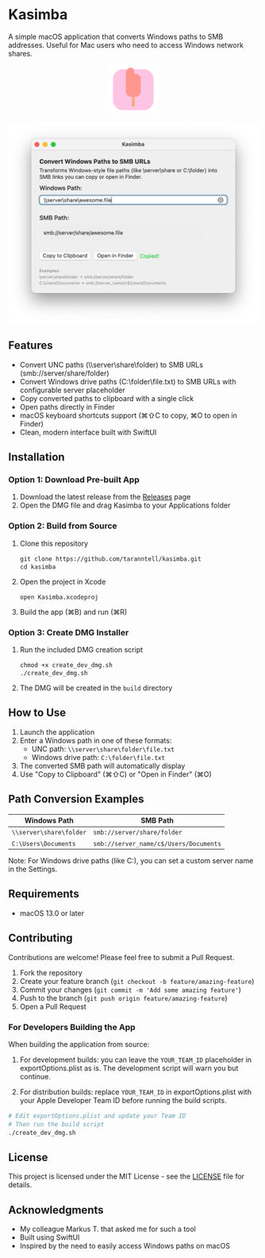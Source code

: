 # Kasimba

A simple macOS application that converts Windows paths to SMB addresses. Useful for Mac users who need to access Windows network shares.

<p align="center">
  <img width="20%" src="/images/kasimba_icon.png" alt="Kasimba Icon" />
</p>

![Kasimba Path Conversion](images/kasimba_gui.png)

## Features

- Convert UNC paths (\\\\server\\share\\folder) to SMB URLs (smb://server/share/folder)
- Convert Windows drive paths (C:\\folder\\file.txt) to SMB URLs with configurable server placeholder
- Copy converted paths to clipboard with a single click
- Open paths directly in Finder
- macOS keyboard shortcuts support (⌘⇧C to copy, ⌘O to open in Finder)
- Clean, modern interface built with SwiftUI

## Installation

### Option 1: Download Pre-built App
1. Download the latest release from the [Releases](https://github.com/taranntell/kasimba/releases) page
2. Open the DMG file and drag Kasimba to your Applications folder

### Option 2: Build from Source
1. Clone this repository
   ```
   git clone https://github.com/taranntell/kasimba.git 
   cd kasimba
   ```
2. Open the project in Xcode
   ```
   open Kasimba.xcodeproj
   ```
3. Build the app (⌘B) and run (⌘R)

### Option 3: Create DMG Installer
1. Run the included DMG creation script
   ```
   chmod +x create_dev_dmg.sh
   ./create_dev_dmg.sh
   ```
2. The DMG will be created in the `build` directory

## How to Use

1. Launch the application
2. Enter a Windows path in one of these formats:
   - UNC path: `\\server\share\folder\file.txt`
   - Windows drive path: `C:\folder\file.txt`
3. The converted SMB path will automatically display
4. Use "Copy to Clipboard" (⌘⇧C) or "Open in Finder" (⌘O)

## Path Conversion Examples

| Windows Path | SMB Path |
|--------------|----------|
| `\\server\share\folder` | `smb://server/share/folder` |
| `C:\Users\Documents` | `smb://server_name/c$/Users/Documents` |

Note: For Windows drive paths (like C:), you can set a custom server name in the Settings.

## Requirements

- macOS 13.0 or later

## Contributing

Contributions are welcome! Please feel free to submit a Pull Request.

1. Fork the repository
2. Create your feature branch (`git checkout -b feature/amazing-feature`)
3. Commit your changes (`git commit -m 'Add some amazing feature'`)
4. Push to the branch (`git push origin feature/amazing-feature`)
5. Open a Pull Request

### For Developers Building the App

When building the application from source:

1. For development builds: you can leave the `YOUR_TEAM_ID` placeholder in exportOptions.plist as is. The development script will warn you but continue.

2. For distribution builds: replace `YOUR_TEAM_ID` in exportOptions.plist with your Apple Developer Team ID before running the build scripts.

```bash
# Edit exportOptions.plist and update your Team ID
# Then run the build script
./create_dev_dmg.sh
```

## License

This project is licensed under the MIT License - see the [LICENSE](LICENSE) file for details.

## Acknowledgments

- My colleague Markus T. that asked me for such a tool
- Built using SwiftUI
- Inspired by the need to easily access Windows paths on macOS 